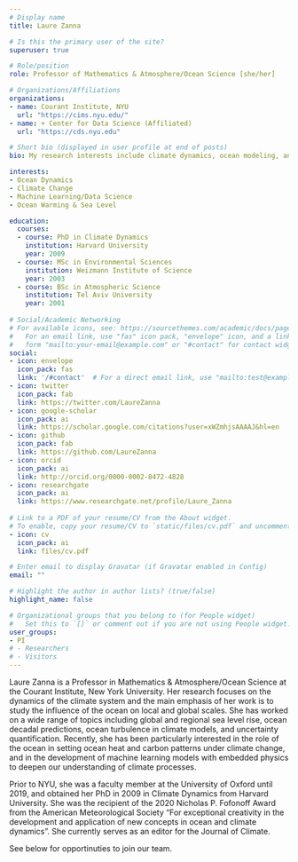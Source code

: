 ```yaml
---
# Display name
title: Laure Zanna

# Is this the primary user of the site?
superuser: true

# Role/position
role: Professor of Mathematics & Atmosphere/Ocean Science [she/her]

# Organizations/Affiliations
organizations:
- name: Courant Institute, NYU
  url: "https://cims.nyu.edu/"
- name: + Center for Data Science (Affiliated)
  url: "https://cds.nyu.edu"

# Short bio (displayed in user profile at end of posts)
bio: My research interests include climate dynamics, ocean modeling, and machine learning.

interests:
- Ocean Dynamics
- Climate Change
- Machine Learning/Data Science
- Ocean Warming & Sea Level 

education:
  courses:
  - course: PhD in Climate Dynamics
    institution: Harvard University
    year: 2009
  - course: MSc in Environmental Sciences
    institution: Weizmann Institute of Science
    year: 2003
  - course: BSc in Atmospheric Science
    institution: Tel Aviv University
    year: 2001
    
# Social/Academic Networking
# For available icons, see: https://sourcethemes.com/academic/docs/page-builder/#icons
#   For an email link, use "fas" icon pack, "envelope" icon, and a link in the
#   form "mailto:your-email@example.com" or "#contact" for contact widget.
social:
- icon: envelope
  icon_pack: fas
  link: '/#contact'  # For a direct email link, use "mailto:test@example.org".
- icon: twitter
  icon_pack: fab
  link: https://twitter.com/LaureZanna
- icon: google-scholar
  icon_pack: ai
  link: https://scholar.google.com/citations?user=xWZmhjsAAAAJ&hl=en
- icon: github
  icon_pack: fab
  link: https://github.com/LaureZanna
- icon: orcid
  icon_pack: ai
  link: http://orcid.org/0000-0002-8472-4828  
- icon: researchgate
  icon_pack: ai
  link: https://www.researchgate.net/profile/Laure_Zanna   
    
# Link to a PDF of your resume/CV from the About widget.
# To enable, copy your resume/CV to `static/files/cv.pdf` and uncomment the lines below.
- icon: cv
  icon_pack: ai
  link: files/cv.pdf

# Enter email to display Gravatar (if Gravatar enabled in Config)
email: ""

# Highlight the author in author lists? (true/false)
highlight_name: false

# Organizational groups that you belong to (for People widget)
#   Set this to `[]` or comment out if you are not using People widget.
user_groups:
- PI
# - Researchers
# - Visitors
---
```


Laure Zanna is a Professor in Mathematics & Atmosphere/Ocean Science at the Courant Institute, New York University. Her research focuses on the dynamics of the climate system and the main emphasis of her work is to study the influence of the ocean on local and global scales. She has worked on a wide range of topics including global and regional sea level rise, ocean decadal predictions, ocean turbulence in climate models, and uncertainty quantification. Recently, she has been particularly interested in the role of the ocean in setting ocean heat and carbon patterns under climate change, and in the development of machine learning models with embedded physics to deepen our understanding of climate processes. 

Prior to NYU, she was a faculty member at the University of Oxford until 2019, and obtained her PhD in 2009 in Climate Dynamics from Harvard University. She was the recipient of the 2020 Nicholas P. Fofonoff Award from the American Meteorological Society “For exceptional creativity in the development and application of new concepts in ocean and climate dynamics”. She currently serves as an editor for the Journal of Climate.  

See below for opportinuties to join our team. 

